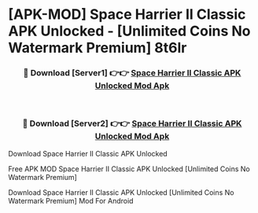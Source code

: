# [APK-MOD] Space Harrier II Classic APK Unlocked - [Unlimited Coins No Watermark Premium] 8t6lr



<div align="center">
<h3>🔴 Download [Server1] 👉👉 <a href="https://momento.my/?title=Space_Harrier_II_Classic_APK_Unlocked">Space Harrier II Classic APK Unlocked Mod Apk</a></h3><br>

<h3>🔴 Download [Server2] 👉👉 <a href="https://momento.my/?title=Space_Harrier_II_Classic_APK_Unlocked">Space Harrier II Classic APK Unlocked Mod Apk</a></h3>
</div>



Download Space Harrier II Classic APK Unlocked 

Free APK MOD Space Harrier II Classic APK Unlocked [Unlimited Coins No Watermark Premium]

Download Space Harrier II Classic APK Unlocked [Unlimited Coins No Watermark Premium] Mod For Android
